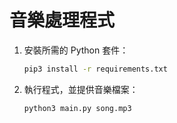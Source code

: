 # 音樂處理程式

1. 安裝所需的 Python 套件：
    ```bash
    pip3 install -r requirements.txt
    ```

2. 執行程式，並提供音樂檔案：
    ```bash
    python3 main.py song.mp3
    ```
